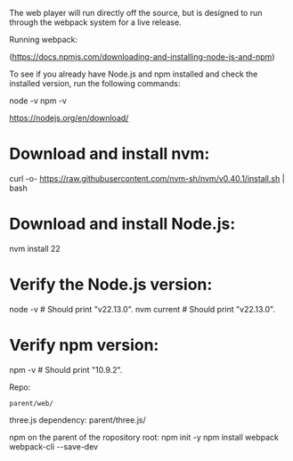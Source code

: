 The web player will run directly off the source, but is designed to run through the webpack system for a live release.

Running webpack:

(https://docs.npmjs.com/downloading-and-installing-node-js-and-npm)

To see if you already have Node.js and npm installed and check the installed version, run the following commands:

node -v
npm -v

https://nodejs.org/en/download/

# Download and install nvm:
curl -o- https://raw.githubusercontent.com/nvm-sh/nvm/v0.40.1/install.sh | bash
# Download and install Node.js:
nvm install 22
# Verify the Node.js version:
node -v # Should print "v22.13.0".
nvm current # Should print "v22.13.0".
# Verify npm version:
npm -v # Should print "10.9.2".

Repo:
```
parent/web/
```

three.js dependency:
parent/three.js/

npm on the parent of the ropository root:
npm init -y
npm install webpack webpack-cli --save-dev
